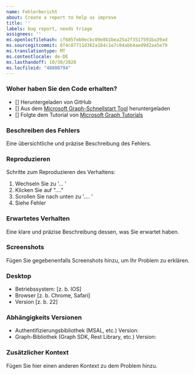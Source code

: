 ```yaml
---
name: Fehlerbericht
about: Create a report to help us improve
title: ''
labels: bug report, needs triage
assignees: ''
ms.openlocfilehash: cf685feb0ecbc09e8b1bea25a2f3517591ba39ad
ms.sourcegitcommit: 6f4c87711d362a164c1e7c04abb4aed9d2aa5e79
ms.translationtype: MT
ms.contentlocale: de-DE
ms.lasthandoff: 10/30/2020
ms.locfileid: "48808794"
---
```

### <a name="where-did-you-get-the-code"></a>Woher haben Sie den Code erhalten?

- [] Heruntergeladen von GitHub
- [] Aus dem [Microsoft Graph-Schnellstart Tool](https://developer.microsoft.com/graph/quick-start) heruntergeladen
- [] Folgte dem Tutorial von [Microsoft Graph Tutorials](https://docs.microsoft.com/graph/tutorials)

### <a name="describe-the-bug"></a>Beschreiben des Fehlers

Eine übersichtliche und präzise Beschreibung des Fehlers.

### <a name="to-reproduce"></a>Reproduzieren

Schritte zum Reproduzieren des Verhaltens:

1. Wechseln Sie zu '... '
1. Klicken Sie auf "...."
1. Scrollen Sie nach unten zu '.... '
1. Siehe Fehler

### <a name="expected-behavior"></a>Erwartetes Verhalten

Eine klare und präzise Beschreibung dessen, was Sie erwartet haben.

### <a name="screenshots"></a>Screenshots

Fügen Sie gegebenenfalls Screenshots hinzu, um Ihr Problem zu erklären.

### <a name="desktop"></a>Desktop

- Betriebssystem: [z. b. IOS]
- Browser [z. b. Chrome, Safari]
- Version [z. b. 22]

### <a name="dependency-versions"></a>Abhängigkeits Versionen

- Authentifizierungsbibliothek (MSAL, etc.) Version:
- Graph-Bibliothek (Graph SDK, Rest Library, etc.) Version:

### <a name="additional-context"></a>Zusätzlicher Kontext

Fügen Sie hier einen anderen Kontext zu dem Problem hinzu.

